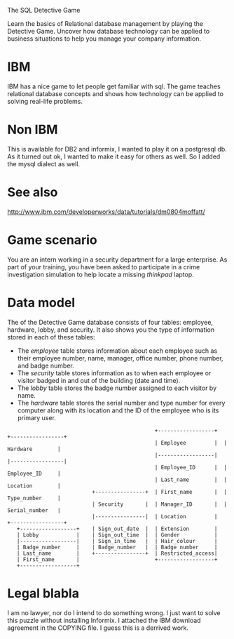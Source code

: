 The SQL Detective Game

Learn the basics of Relational database management by playing the Detective Game. Uncover how database technology can be applied to business situations to help you manage your company information.

# IBM

IBM has a nice game to let people get familiar with sql.
The game teaches relational database concepts and shows how technology can be applied to solving real-life problems.

# Non IBM
This is available for DB2 and informix, I wanted to play it on a postgresql db. As it turned out ok, I wanted to make it easy for others as well. So I added the mysql dialect as well.

# See also

http://www.ibm.com/developerworks/data/tutorials/dm0804moffatt/

# Game scenario

You are an intern working in a security department for a large enterprise. As part of your training, you have been asked to participate in a crime investigation simulation to help locate a missing *thinkpad* laptop.


# Data model

The of the Detective Game database consists of four tables: employee, hardware, lobby, and security. It also shows you the type of information stored in each of these tables:

* The *employee* table stores information about each employee such as their employee number, name, manager, office number, phone number, and badge number.
* The *security* table stores information as to when each employee or visitor badged in and out of the building (date and time).
* The *lobby* table stores the badge number assigned to each visitor by name.
* The *hardware* table stores the serial number and type number for every computer along with its location and the ID of the employee who is its primary user.

```
                                               +------------------+  +-----------------+
                                               | Employee         |  | Hardware        |
                                               |------------------|  |-----------------|
                                               | Employee_ID      |  | Employee_ID     |
                                               | Last_name        |  | Location        |
                           +----------------+  | First_name       |  | Type_number     |
                           | Security       |  | Manager_ID       |  | Serial_number   |
                           |----------------|  | Location         |  +-----------------+
   +------------------+    | Sign_out_date  |  | Extension        |
   | Lobby            |    | Sign_out_time  |  | Gender           |
   |------------------|    | Sign_in_time   |  | Hair_colour      |
   | Badge_number     |    | Badge_number   |  | Badge number     |
   | Last_name        |    +----------------+  | Restricted_access|
   | First_name       |                        +------------------+
   +------------------+
```


# Legal blabla

I am no lawyer, nor do I intend to do something wrong. I just want to solve this puzzle without installing Informix.
I attached the IBM download agreement in the COPYING file. I guess this is a derrived work.
